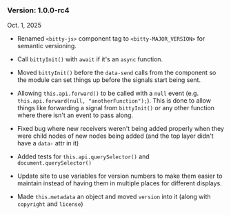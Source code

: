 ### Version: 1.0.0-rc4

Oct. 1, 2025

- Renamed `<bitty-js>` component tag to 
`<bitty-MAJOR_VERSION>` for semantic versioning. 

- Call `bittyInit()` with `await`
if it's an `async` function. 

- Moved `bittyInit()` before the `data-send`
calls from the component so the module
can set things up before the signals 
start being sent.

- Allowing `this.api.forward()` to be called
with a `null` event (e.g. 
`this.api.forward(null, "anotherFunction");`). 
This is done to allow things like forwarding
a signal from `bittyInit()` or any other
function where there isn't an event to pass
along.

- Fixed bug where new receivers weren't
being added properly when they were child
nodes of new nodes being added (and
the top layer didn't have a `data-` attr
in it)

- Added tests for `this.api.querySelector()`
and `document.querySelector()`

- Update site to use variables for version
numbers to make them easier to maintain
instead of having them in multiple places
for different displays. 

- Made `this.metadata` an object and
moved `version` into it (along with
`copyright` and `license`)


